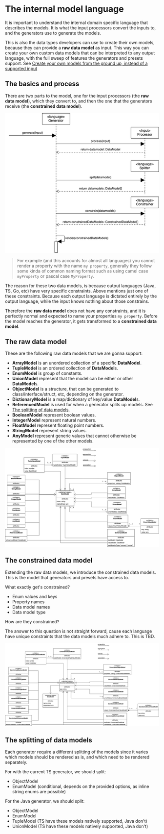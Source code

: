 # The internal model language

It is important to understand the internal domain specific language that describes the models. It is what the input processors convert the inputs to, and the generators use to generate the models.

This is also the data types developers can use to create their own models, because they can provide a **raw data model** as input. This way you can create your own custom data models that can be interpreted to any output language, with the full sweep of features the generators and presets support. See [Create your own models from the ground up, instead of a supported input](./advanced#create-your-own-models-from-the-ground-up-instead-of-a-supported-input)

## The basics and process

There are two parts to the model, one for the input processors (the **raw data model**), which they convert to, and then the one that the generators receive (the **constrained data model**).

![](./img/RenderingProcess.png)

> For example (and this accounts for almost all languages) you cannot render a property with the name `my property`, generally they follow some kinda of common naming format such as using camel case `myProperty` or pascal case `MyProperty`.

The reason for these two data models, is because output languages (Java, TS, Go, etc) have very specific constraints. Above mentions just one of these constraints. Because each output language is dictated entirely by the output language, while the input knows nothing about those constrains.

Therefore the **raw data model** does not have any constraints, and it is perfectly normal and expected to name your properties `my property`. Before the model reaches the generator, it gets transformed to a **constrained data model**.

## The raw data model
These are the following raw data models that we are gonna support:
- **ArrayModel** is an unordered collection of a specific **DataModel**.
- **TupleModel** is an ordered collection of **DataModel**s.
- **EnumModel** is group of constants.
- **UnionModel** represent that the model can be either or other **DataModel**s.
- **ObjectModel** is a structure, that can be generated to class/interface/struct, etc, depending on the generator.
- **DictionaryModel** is a map/dictionary of key/value **DataModel**s.
- **ReferencedModel** is used for when a generator splits up models. See [The splitting of data models](#the-splitting-of-data-models).
- **BooleanModel** represent boolean values.
- **IntegerModel** represent natural numbers.
- **FloatModel** represent floating point numbers. 
- **StringModel** represent string values.
- **AnyModel** represent generic values that cannot otherwise be represented by one of the other models.


![](./img/RawDataModel.png)

## The constrained data model

Extending the raw data models, we introduce the constrained data models. This is the model that generators and presets have access to. 

What exactly get's constrained?

- Enum values and keys
- Property names
- Data model names
- Data model type

How are they constrained?

The answer to this question is not straight forward, cause each language have unique constraints that the data models much adhere to. This is TBD.

![](./img/ConstrainedDataModel.png)

## The splitting of data models
Each generator require a different splitting of the models since it varies which models should be rendered as is, and which need to be rendered separately.

For with the current TS generator, we should split:
- ObjectModel
- EnumModel (conditional, depends on the provided options, as inline string enums are possible) 

For the Java generator, we should split:
- ObjectModel
- EnumModel
- TupleModel (TS have these models natively supported, Java don't)
- UnionModel (TS have these models natively supported, Java don't)
